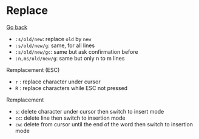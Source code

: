 # Replace

[Go back](..)

* `:s/old/new`: replace `old` by `new`
* `:s/old/new/g`: same, for all lines
* `:s/old/new/gc`: same but ask confirmation before
* `:n,ms/old/new/g`: same but only n to m lines

Remplacement (ESC)
* `r` : replace character under cursor
* `R` : replace characters while ESC not pressed

Remplacement

* `s`: delete character under cursor then switch to insert mode
* `cc`: delete line then switch to insertion mode
* `cw`: delete from cursor until the end of the word 
  then switch to insertion mode